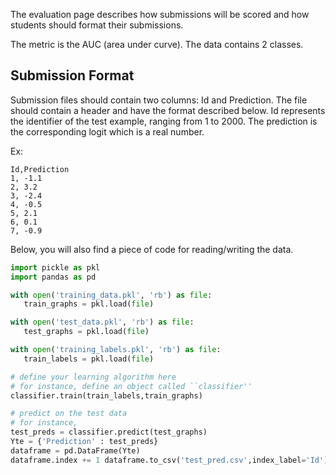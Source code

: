 The evaluation page describes how submissions will be scored and how students should format their submissions. 

The metric is the AUC (area under curve). The data contains 2 classes. 

## Submission Format

 Submission files should contain two columns: Id and Prediction. The file should contain a header and have the format described below. Id represents the identifier of the test example, ranging from 1 to 2000. The prediction is the corresponding logit which is a real number.
 
 Ex: 
 ```
 Id,Prediction 
 1, -1.1 
 2, 3.2 
 3, -2.4 
 4, -0.5 
 5, 2.1 
 6, 0.1 
 7, -0.9
 ```
 
 Below, you will also find a piece of code for reading/writing the data. 
 
 ```python 
 import pickle as pkl 
 import pandas as pd 
 
 with open('training_data.pkl', 'rb') as file: 
    train_graphs = pkl.load(file) 

with open('test_data.pkl', 'rb') as file: 
    test_graphs = pkl.load(file) 

with open('training_labels.pkl', 'rb') as file: 
    train_labels = pkl.load(file) 

# define your learning algorithm here 
# for instance, define an object called ``classifier''
classifier.train(train_labels,train_graphs) 

# predict on the test data 
# for instance, 
test_preds = classifier.predict(test_graphs) 
Yte = {'Prediction' : test_preds} 
dataframe = pd.DataFrame(Yte) 
dataframe.index += 1 dataframe.to_csv('test_pred.csv',index_label='Id') 
```